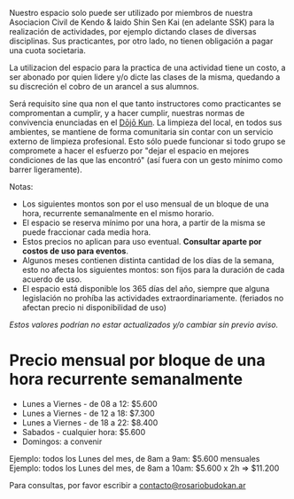 <meta name="robots" content="noindex" />
<title>Acuerdo de Uso - https://rosariobudokan.ar/acuerdo-de-uso</title>

Nuestro espacio solo puede ser utilizado por miembros de nuestra Asociacion Civil de Kendo & Iaido Shin Sen Kai (en adelante SSK) para la realización de actividades, por ejemplo dictando clases de diversas disciplinas. Sus practicantes, por otro lado, no tienen obligación a pagar una cuota societaria.

La utilizacion del espacio para la practica de una actividad tiene un costo, a ser abonado por quien lidere y/o dicte las clases de la misma, quedando a su discreción el cobro de un arancel a sus alumnos.

Será requisito sine qua non el que tanto instructores como practicantes se compromentan a cumplir, y a hacer cumplir, nuestras normas de convivencia enunciadas en el [Dōjō Kun](/dojokun). La limpieza del local, en todos sus ambientes, se mantiene de forma comunitaria sin contar con un servicio externo de limpieza profesional. Esto sólo puede funcionar si todo grupo se compromete a hacer el esfuerzo por "dejar el espacio en mejores condiciones de las que las encontró" (así fuera con un gesto mínimo como barrer ligeramente).

Notas:
- Los siguientes montos son por el uso mensual de un bloque de una hora, recurrente semanalmente en el mismo horario.
- El espacio se reserva mínimo por una hora, a partir de la misma se puede fraccionar cada media hora.
- Estos precios no aplican para uso eventual. **Consultar aparte por costos de uso para eventos**.
- Algunos meses contienen distinta cantidad de los días de la semana, esto no afecta los siguientes montos: son fijos para la duración de cada acuerdo de uso.
- El espacio está disponible los 365 días del año, siempre que alguna legislación no prohíba las actividades extraordinariamente. (feriados no afectan precio ni disponibilidad de uso)

*Estos valores podrían no estar actualizados y/o cambiar sin previo aviso.*

# Precio mensual por bloque de una hora recurrente semanalmente
- Lunes a Viernes - de 08 a 12: $5.600
- Lunes a Viernes - de 12 a 18: $7.300
- Lunes a Viernes - de 18 a 22: $8.400
- Sabados - cualquier hora: $5.600
- Domingos: a convenir

Ejemplo: todos los Lunes del mes, de 8am a 9am: $5.600 mensuales 
Ejemplo: todos los Lunes del mes, de 8am a 10am: $5.600 x 2h => $11.200

Para consultas, por favor escribir a [contacto@rosariobudokan.ar](mailto:contacto@rosariobudokan.ar)
